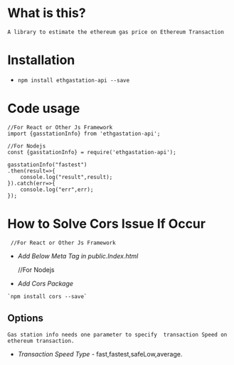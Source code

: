 # What is this?
    A library to estimate the ethereum gas price on Ethereum Transaction

# Installation

-    `npm install ethgastation-api --save`

# Code usage

    //For React or Other Js Framework
    import {gasstationInfo} from 'ethgastation-api';

    //For Nodejs
    const {gasstationInfo} = require('ethgastation-api');

    gasstationInfo("fastest")
    .then(result=>{
        console.log("result",result);
    }).catch(err=>{
        console.log("err",err);
    });

# How to Solve Cors Issue If Occur

     //For React or Other Js Framework 
-    *Add Below Meta Tag in public.Index.html*

     <meta http-equiv="Content-Security-Policy" content="upgrade-insecure-requests"> 

     //For Nodejs
-    *Add Cors Package*

    `npm install cors --save`



## Options

    Gas station info needs one parameter to specify  transaction Speed on ethereum transaction.

- *Transaction Speed Type* - fast,fastest,safeLow,average.



